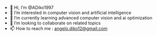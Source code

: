 - 👋 Hi, I’m @ADiko1997
- 👀 I’m interested in computer vision and artificial intelligence
- 🌱 I’m currently learning advanced computer vision and ai optimization
- 💞️ I’m looking to collaborate on related topics
- 📫 How to reach me : angelo.diko12@gmail.com


